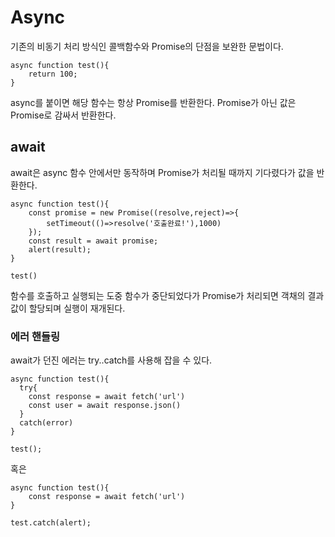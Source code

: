 # Async

기존의 비동기 처리 방식인 콜백함수와 Promise의 단점을 보완한 문법이다.

```
async function test(){
	return 100;
}
```

async를 붙이면 해당 함수는 항상 Promise를 반환한다. Promise가 아닌 값은 Promise로 감싸서 반환한다.

## await

await은 async 함수 안에서만 동작하며 Promise가 처리될 때까지 기다렸다가 값을 반환한다.

```
async function test(){
	const promise = new Promise((resolve,reject)=>{
    	setTimeout(()=>resolve('호출완료!'),1000)
    });
  	const result = await promise;
  	alert(result);
}

test()
```

함수를 호출하고 실행되는 도중 <result>함수가 중단되었다가 Promise가 처리되면 객채의 결과 값이 할당되며 실행이 재개된다.

### 에러 핸들링

await가 던진 에러는 try..catch를 사용해 잡을 수 있다.

```
async function test(){
  try{
    const response = await fetch('url')
    const user = await response.json()
  }
  catch(error)
}

test();
```

혹은

```
async function test(){
	const response = await fetch('url')
}

test.catch(alert);
```
